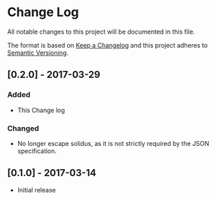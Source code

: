 # Change Log

All notable changes to this project will be documented in this file.

The format is based on [Keep a Changelog](http://keepachangelog.com/)
and this project adheres to [Semantic Versioning](http://semver.org/).

## [0.2.0] - 2017-03-29
### Added
  - This Change log
### Changed
  - No longer escape solidus, as it is not strictly required by the JSON
    specification.

## [0.1.0] - 2017-03-14
  - Initial release
